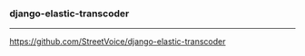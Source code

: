 ### django-elastic-transcoder
---
https://github.com/StreetVoice/django-elastic-transcoder

```
```

```
```

```
```


